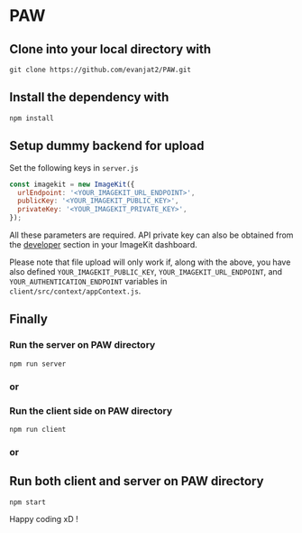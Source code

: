 # PAW

## Clone into your local directory with 
```
git clone https://github.com/evanjat2/PAW.git
```

## Install the dependency with
```
npm install
```


## Setup dummy backend for upload

Set the following keys in `server.js`

```js
const imagekit = new ImageKit({
  urlEndpoint: '<YOUR_IMAGEKIT_URL_ENDPOINT>',
  publicKey: '<YOUR_IMAGEKIT_PUBLIC_KEY>',
  privateKey: '<YOUR_IMAGEKIT_PRIVATE_KEY>',
});
```

All these parameters are required. API private key can also be obtained from the [developer](https://imagekit.io/dashboard#developers) section in your ImageKit dashboard.

Please note that file upload will only work if, along with the above, you have also defined `YOUR_IMAGEKIT_PUBLIC_KEY`, `YOUR_IMAGEKIT_URL_ENDPOINT`, and `YOUR_AUTHENTICATION_ENDPOINT` variables in `client/src/context/appContext.js`.

## Finally 
### Run the server on PAW directory
```
npm run server
```
### or
### Run the client side on PAW directory
```
npm run client
```
### or
## Run both client and server on PAW directory
```
npm start
```


Happy coding xD !
